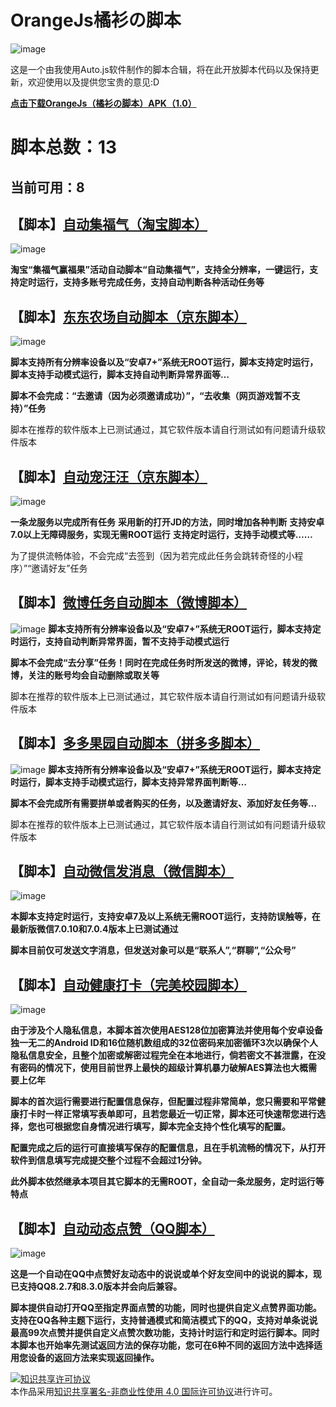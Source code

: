 # OrangeJs橘衫の脚本
![image](http://code.aliyun.com/orange_shirt/OrangeJs/raw/master/OrangeJs_logo.png)

这是一个由我使用Auto.js软件制作的脚本合辑，将在此开放脚本代码以及保持更新，欢迎使用以及提供您宝贵的意见:D

**[点击下载OrangeJs（橘衫の脚本）APK（1.0）](https://www.lanzous.com/i8gs5li)**

# 脚本总数：13
## 当前可用：8

## 【脚本】[自动集福气（淘宝脚本）](https://github.com/Orange-shirt/OrangeJs/blob/master/%E3%80%90Orange%20Js%20%E6%A9%98%E8%A1%AB%E3%81%AE%E8%84%9A%E6%9C%AC%E3%80%91%E8%87%AA%E5%8A%A8%E9%9B%86%E7%A6%8F%E6%B0%94)
![image](http://code.aliyun.com/orange_shirt/OrangeJs/raw/master/Script_author.png)

**淘宝“集福气赢福果”活动自动脚本“自动集福气”，支持全分辨率，一键运行，支持定时运行，支持多账号完成任务，支持自动判断各种活动任务等**

## 【脚本】[东东农场自动脚本（京东脚本）](https://github.com/Orange-shirt/OrangeJs/blob/master/%E3%80%90OrangeJs%E6%A9%98%E8%A1%AB%E3%81%AE%E8%84%9A%E6%9C%AC%E3%80%91%E4%B8%9C%E4%B8%9C%E5%86%9C%E5%9C%BA%E8%87%AA%E5%8A%A8%E8%84%9A%E6%9C%AC%EF%BC%88%E4%BA%AC%E4%B8%9C%E8%84%9A%E6%9C%AC%EF%BC%89)
![image](http://code.aliyun.com/orange_shirt/OrangeJs/raw/master/Script_author.png)

**脚本支持所有分辨率设备以及“安卓7+”系统无ROOT运行，脚本支持定时运行，脚本支持手动模式运行，脚本支持自动判断异常界面等…**

**脚本不会完成：“去邀请（因为必须邀请成功）”，“去收集（网页游戏暂不支持）”任务**

脚本在推荐的软件版本上已测试通过，其它软件版本请自行测试如有问题请升级软件版本

## 【脚本】[自动宠汪汪（京东脚本）](https://github.com/Orange-shirt/OrangeJs/blob/master/%E3%80%90OrangeJs%E6%A9%98%E8%A1%AB%E3%81%AE%E8%84%9A%E6%9C%AC%E3%80%91%E8%87%AA%E5%8A%A8%E5%AE%A0%E6%B1%AA%E6%B1%AA%EF%BC%88%E4%BA%AC%E4%B8%9C%E8%84%9A%E6%9C%AC%EF%BC%89)
![image](http://code.aliyun.com/orange_shirt/OrangeJs/raw/master/Script_author.png)

**一条龙服务以完成所有任务**
**采用新的打开JD的方法，同时增加各种判断**
**支持安卓7.0以上无障碍服务，实现无需ROOT运行**
**支持定时运行，支持手动模式等……**

为了提供流畅体验，不会完成“去签到（因为若完成此任务会跳转奇怪的小程序）”“邀请好友”任务

## 【脚本】[微博任务自动脚本（微博脚本）](https://github.com/Orange-shirt/OrangeJs/blob/master/%E3%80%90OrangeJs%E6%A9%98%E8%A1%AB%E3%81%AE%E8%84%9A%E6%9C%AC%E3%80%91%E5%BE%AE%E5%8D%9A%E4%BB%BB%E5%8A%A1%E8%87%AA%E5%8A%A8%E8%84%9A%E6%9C%AC%EF%BC%88%E5%BE%AE%E5%8D%9A%E8%84%9A%E6%9C%AC%EF%BC%89)
![image](http://code.aliyun.com/orange_shirt/OrangeJs/raw/master/Script_author.png)
**脚本支持所有分辨率设备以及“安卓7+”系统无ROOT运行，脚本支持定时运行，支持自动判断异常界面，暂不支持手动模式运行**

**脚本不会完成“去分享”任务！同时在完成任务时所发送的微博，评论，转发的微博，关注的账号均会自动删除或取关等**

脚本在推荐的软件版本上已测试通过，其它软件版本请自行测试如有问题请升级软件版本

## 【脚本】[多多果园自动脚本（拼多多脚本）](https://github.com/Orange-shirt/OrangeJs/blob/master/%E3%80%90OrangeJs%E6%A9%98%E8%A1%AB%E3%81%AE%E8%84%9A%E6%9C%AC%E3%80%91%E5%A4%9A%E5%A4%9A%E6%9E%9C%E5%9B%AD%E8%87%AA%E5%8A%A8%E8%84%9A%E6%9C%AC%EF%BC%88%E6%8B%BC%E5%A4%9A%E5%A4%9A%E8%84%9A%E6%9C%AC%EF%BC%89)
![image](http://code.aliyun.com/orange_shirt/OrangeJs/raw/master/Script_author.png)
**脚本支持所有分辨率设备以及“安卓7+”系统无ROOT运行，脚本支持定时运行，脚本支持手动模式运行，脚本支持异常界面判断等…**

**脚本不会完成所有需要拼单或者购买的任务，以及邀请好友、添加好友任务等…**

脚本在推荐的软件版本上已测试通过，其它软件版本请自行测试如有问题请升级软件版本

## 【脚本】[自动微信发消息（微信脚本）](https://github.com/Orange-shirt/OrangeJs/blob/master/%E3%80%90Orange%20Js%20%E6%A9%98%E8%A1%AB%E3%81%AE%E8%84%9A%E6%9C%AC%E3%80%91%E8%87%AA%E5%8A%A8%E5%8F%91%E6%B6%88%E6%81%AF%EF%BC%88%E5%BE%AE%E4%BF%A1%E8%84%9A%E6%9C%AC%EF%BC%89)
![image](http://code.aliyun.com/orange_shirt/OrangeJs/raw/master/Script_author.png)

**本脚本支持定时运行，支持安卓7及以上系统无需ROOT运行，支持防误触等，在最新版微信7.0.10和7.0.4版本上已测试通过**

**脚本目前仅可发送文字消息，但发送对象可以是“联系人”,“群聊”,“公众号”**

## 【脚本】[自动健康打卡（完美校园脚本）](https://github.com/Orange-shirt/OrangeJs/blob/master/%E3%80%90OrangeJs%E6%A9%98%E8%A1%AB%E3%81%AE%E8%84%9A%E6%9C%AC%E3%80%91%E8%87%AA%E5%8A%A8%E5%81%A5%E5%BA%B7%E6%89%93%E5%8D%A1%EF%BC%88%E5%AE%8C%E7%BE%8E%E6%A0%A1%E5%9B%AD%E8%84%9A%E6%9C%AC%EF%BC%89)
![image](http://code.aliyun.com/orange_shirt/OrangeJs/raw/master/Script_author.png)

**由于涉及个人隐私信息，本脚本首次使用AES128位加密算法并使用每个安卓设备独一无二的Android ID和16位随机数组成的32位密码来加密循环3次以确保个人隐私信息安全，且整个加密或解密过程完全在本地进行，倘若密文不甚泄露，在没有密码的情况下，使用目前世界上最快的超级计算机暴力破解AES算法也大概需要上亿年**

**脚本的首次运行需要进行配置信息保存，但配置过程非常简单，您只需要和平常健康打卡时一样正常填写表单即可，且若您最近一切正常，脚本还可快速帮您进行选择，您也可根据您自身情况进行填写，脚本完全支持个性化填写的配置。**

**配置完成之后的运行可直接填写保存的配置信息，且在手机流畅的情况下，从打开软件到信息填写完成提交整个过程不会超过1分钟。**

**此外脚本依然继承本项目其它脚本的无需ROOT，全自动一条龙服务，定时运行等特点**

## 【脚本】[自动动态点赞（QQ脚本）](https://github.com/Orange-shirt/OrangeJs/blob/master/%E3%80%90OrangeJs%E6%A9%98%E8%A1%AB%E3%81%AE%E8%84%9A%E6%9C%AC%E3%80%91%E8%87%AA%E5%8A%A8%E5%8A%A8%E6%80%81%E7%82%B9%E8%B5%9E%EF%BC%88QQ%E8%84%9A%E6%9C%AC%EF%BC%89)
![image](http://code.aliyun.com/orange_shirt/OrangeJs/raw/master/Script_author.png)

**这是一个自动在QQ中点赞好友动态中的说说或单个好友空间中的说说的脚本，现已支持QQ8.2.7和8.3.0版本并会向后兼容。**

**脚本提供自动打开QQ至指定界面点赞的功能，同时也提供自定义点赞界面功能。支持在QQ各种主题下运行，支持普通模式和简洁模式下的QQ，支持对单条说说最高99次点赞并提供自定义点赞次数功能，支持计时运行和定时运行脚本。同时本脚本也开始率先测试返回方法的保存功能，您可在6种不同的返回方法中选择适用您设备的返回方法来实现返回操作。**

<a rel="license" href="https://creativecommons.org/licenses/by-nc/4.0/deed.zh"><img alt="知识共享许可协议" style="border-width:0" src="https://i.creativecommons.org/l/by-nc/4.0/88x31.png" /></a><br />本作品采用<a rel="license" href="https://creativecommons.org/licenses/by-nc/4.0/deed.zh">知识共享署名-非商业性使用 4.0 国际许可协议</a>进行许可。

